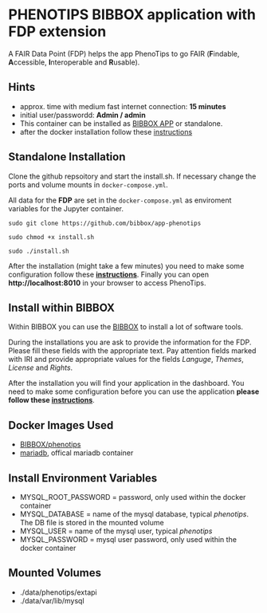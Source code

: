 # PHENOTIPS BIBBOX application with FDP extension

A FAIR Data Point (FDP) helps the app PhenoTips to go FAIR (**F**indable, **A**ccessible, **I**nteroperable and **R**usable). 

## Hints
* approx. time with medium fast internet connection: **15 minutes**
* initial user/passwordd: **Admin / admin**
* This container can be installed as [BIBBOX APP](https://bibbox.readthedocs.io/en/latest/ "BIBBOX") or standalone. 
* after the docker installation follow these [instructions](INSTALL-APP.md)

## Standalone Installation

Clone the github repsoitory and start the install.sh. If necessary change the ports and volume mounts in `docker-compose.yml`.  

All data for the **FDP** are set in the `docker-compose.yml` as enviroment variables for the Jupyter container.

`sudo git clone https://github.com/bibbox/app-phenotips`

`sudo chmod +x install.sh`

`sudo ./install.sh`


After the installation (might take a few minutes) you need to make some configuration follow these **[instructions](INSTALL-APP.md)**. Finally you can open **http://localhost:8010** in your browser to access PhenoTips.

## Install within BIBBOX

Within BIBBOX you can use the [BIBBOX](https://bibbox.readthedocs.io/en/latest/ "BIBBOX") to install a lot of software tools. 

During the installations you are ask to provide the information for the FDP. Please fill these fields with the appropriate text. Pay attention fields marked with IRI and provide appropriate values for the fields *Languge*, *Themes*, *License* and *Rights*.

After the installation you will find your application in the dashboard. You need to make some configuration before you can use the application **please follow these [instructions](INSTALL-APP.md)**.

## Docker Images Used
 * [BIBBOX/phenotips](https://hub.docker.com/r/bibbox/phenotips/) 
 * [mariadb](https://hub.docker.com/_/mariadb), offical mariadb container

 
## Install Environment Variables
  * MYSQL_ROOT_PASSWORD = password, only used within the docker container
  * MYSQL_DATABASE = name of the mysql database, typical *phenotips*. The DB file is stored in the mounted volume
  * MYSQL_USER = name of the mysql user, typical *phenotips*
  * MYSQL_PASSWORD = mysql user password, only used within the docker container

## Mounted Volumes
* ./data/phenotips/extapi
* ./data/var/lib/mysql
